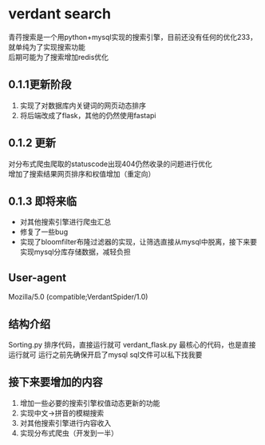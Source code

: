 # verdant search
青荇搜索是一个用python+mysql实现的搜索引擎，目前还没有任何的优化233，就单纯为了实现搜索功能  
后期可能为了搜索增加redis优化  

## 0.1.1更新阶段
1. 实现了对数据库内关键词的网页动态排序
2. 将后端改成了flask，其他的仍然使用fastapi

## 0.1.2 更新
对分布式爬虫爬取的statuscode出现404仍然收录的问题进行优化  
增加了搜索结果网页排序和权值增加（重定向）

## 0.1.3 即将来临
- 对其他搜索引擎进行爬虫汇总
- 修复了一些bug
- 实现了bloomfilter布隆过滤器的实现，让筛选直接从mysql中脱离，接下来要实现mysql分库存储数据，减轻负担
## User-agent
Mozilla/5.0 (compatible;VerdantSpider/1.0)

## 结构介绍
Sorting.py 排序代码，直接运行就可
verdant_flask.py 最核心的代码，也是直接运行就可
运行之前先确保开启了mysql
sql文件可以私下找我要


## 接下来要增加的内容
1. 增加一些必要的搜索引擎权值动态更新的功能
2. 实现中文->拼音的模糊搜索
3. 对其他搜索引擎进行内容收入
4. 实现分布式爬虫（开发到一半）

